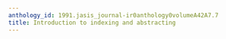 ```yaml
---
anthology_id: 1991.jasis_journal-ir0anthology0volumeA42A7.7
title: Introduction to indexing and abstracting
---
```

